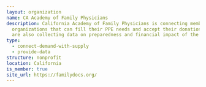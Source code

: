 ```yaml
---
layout: organization
name: CA Academy of Family Physicians
description: California Academy of Family Physicians is connecting members with
  organizations that can fill their PPE needs and accept their donations. They
  are also collecting data on preparedness and financial impact of the pandemic.
type:
  - connect-demand-with-supply
  - provide-data
structure: nonprofit
location: California
is_member: true
site_url: https://familydocs.org/
---
```

